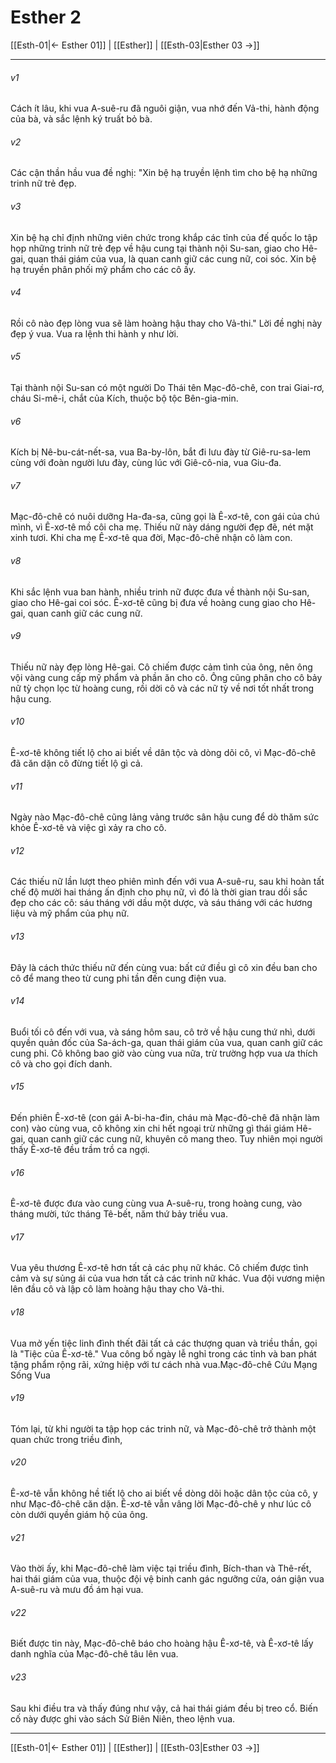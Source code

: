 # Esther 2

[[Esth-01|← Esther 01]] | [[Esther]] | [[Esth-03|Esther 03 →]]
***



###### v1 
Cách ít lâu, khi vua A-suê-ru đã nguôi giận, vua nhớ đến Vả-thi, hành động của bà, và sắc lệnh ký truất bỏ bà. 

###### v2 
Các cận thần hầu vua đề nghị: "Xin bệ hạ truyền lệnh tìm cho bệ hạ những trinh nữ trẻ đẹp. 

###### v3 
Xin bệ hạ chỉ định những viên chức trong khắp các tỉnh của đế quốc lo tập họp những trinh nữ trẻ đẹp về hậu cung tại thành nội Su-san, giao cho Hê-gai, quan thái giám của vua, là quan canh giữ các cung nữ, coi sóc. Xin bệ hạ truyền phân phối mỹ phẩm cho các cô ấy. 

###### v4 
Rồi cô nào đẹp lòng vua sẽ làm hoàng hậu thay cho Vả-thi." Lời đề nghị này đẹp ý vua. Vua ra lệnh thi hành y như lời. 

###### v5 
Tại thành nội Su-san có một người Do Thái tên Mạc-đô-chê, con trai Giai-rơ, cháu Si-mê-i, chắt của Kích, thuộc bộ tộc Bên-gia-min. 

###### v6 
Kích bị Nê-bu-cát-nết-sa, vua Ba-by-lôn, bắt đi lưu đày từ Giê-ru-sa-lem cùng với đoàn người lưu đày, cùng lúc với Giê-cô-nia, vua Giu-đa. 

###### v7 
Mạc-đô-chê có nuôi dưỡng Ha-đa-sa, cũng gọi là Ê-xơ-tê, con gái của chú mình, vì Ê-xơ-tê mồ côi cha mẹ. Thiếu nữ này dáng người đẹp đẽ, nét mặt xinh tươi. Khi cha mẹ Ê-xơ-tê qua đời, Mạc-đô-chê nhận cô làm con. 

###### v8 
Khi sắc lệnh vua ban hành, nhiều trinh nữ được đưa về thành nội Su-san, giao cho Hê-gai coi sóc. Ê-xơ-tê cũng bị đưa về hoàng cung giao cho Hê-gai, quan canh giữ các cung nữ. 

###### v9 
Thiếu nữ này đẹp lòng Hê-gai. Cô chiếm được cảm tình của ông, nên ông vội vàng cung cấp mỹ phẩm và phần ăn cho cô. Ông cũng phân cho cô bảy nữ tỳ chọn lọc từ hoàng cung, rồi dời cô và các nữ tỳ về nơi tốt nhất trong hậu cung. 

###### v10 
Ê-xơ-tê không tiết lộ cho ai biết về dân tộc và dòng dõi cô, vì Mạc-đô-chê đã căn dặn cô đừng tiết lộ gì cả. 

###### v11 
Ngày nào Mạc-đô-chê cũng lảng vảng trước sân hậu cung để dò thăm sức khỏe Ê-xơ-tê và việc gì xảy ra cho cô. 

###### v12 
Các thiếu nữ lần lượt theo phiên mình đến với vua A-suê-ru, sau khi hoàn tất chế độ mười hai tháng ấn định cho phụ nữ, vì đó là thời gian trau dồi sắc đẹp cho các cô: sáu tháng với dầu một dược, và sáu tháng với các hương liệu và mỹ phẩm của phụ nữ. 

###### v13 
Đây là cách thức thiếu nữ đến cùng vua: bất cứ điều gì cô xin đều ban cho cô để mang theo từ cung phi tần đến cung điện vua. 

###### v14 
Buổi tối cô đến với vua, và sáng hôm sau, cô trở về hậu cung thứ nhì, dưới quyền quản đốc của Sa-ách-ga, quan thái giám của vua, quan canh giữ các cung phi. Cô không bao giờ vào cùng vua nữa, trừ trường hợp vua ưa thích cô và cho gọi đích danh. 

###### v15 
Đến phiên Ê-xơ-tê (con gái A-bi-ha-đin, cháu mà Mạc-đô-chê đã nhận làm con) vào cùng vua, cô không xin chi hết ngoại trừ những gì thái giám Hê-gai, quan canh giữ các cung nữ, khuyên cô mang theo. Tuy nhiên mọi người thấy Ê-xơ-tê đều trầm trồ ca ngợi. 

###### v16 
Ê-xơ-tê được đưa vào cung cùng vua A-suê-ru, trong hoàng cung, vào tháng mười, tức tháng Tê-bết, năm thứ bảy triều vua. 

###### v17 
Vua yêu thương Ê-xơ-tê hơn tất cả các phụ nữ khác. Cô chiếm được tình cảm và sự sủng ái của vua hơn tất cả các trinh nữ khác. Vua đội vương miện lên đầu cô và lập cô làm hoàng hậu thay cho Vả-thi. 

###### v18 
Vua mở yến tiệc linh đình thết đãi tất cả các thượng quan và triều thần, gọi là "Tiệc của Ê-xơ-tê." Vua công bố ngày lễ nghỉ trong các tỉnh và ban phát tặng phẩm rộng rãi, xứng hiệp với tư cách nhà vua.Mạc-đô-chê Cứu Mạng Sống Vua 

###### v19 
Tóm lại, từ khi người ta tập họp các trinh nữ, và Mạc-đô-chê trở thành một quan chức trong triều đình, 

###### v20 
Ê-xơ-tê vẫn không hề tiết lộ cho ai biết về dòng dõi hoặc dân tộc của cô, y như Mạc-đô-chê căn dặn. Ê-xơ-tê vẫn vâng lời Mạc-đô-chê y như lúc cô còn dưới quyền giám hộ của ông. 

###### v21 
Vào thời ấy, khi Mạc-đô-chê làm việc tại triều đình, Bích-than và Thê-rết, hai thái giám của vua, thuộc đội vệ binh canh gác ngưỡng cửa, oán giận vua A-suê-ru và mưu đồ ám hại vua. 

###### v22 
Biết được tin này, Mạc-đô-chê báo cho hoàng hậu Ê-xơ-tê, và Ê-xơ-tê lấy danh nghĩa của Mạc-đô-chê tâu lên vua. 

###### v23 
Sau khi điều tra và thấy đúng như vậy, cả hai thái giám đều bị treo cổ. Biến cố này được ghi vào sách Sử Biên Niên, theo lệnh vua.

***
[[Esth-01|← Esther 01]] | [[Esther]] | [[Esth-03|Esther 03 →]]
